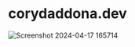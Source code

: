 # corydaddona.dev

![Screenshot 2024-04-17 165714](https://github.com/Cory117/portfolio/assets/109701319/b0423a50-e3e8-48da-8ca6-84d0fb85e8e1)
